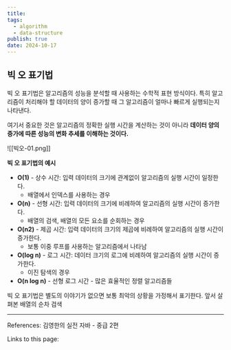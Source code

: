 ```yaml
---
title: 
tags:
  - algorithm
  - data-structure
publish: true
date: 2024-10-17
---
```

## 빅 오 표기법
빅 오 표기법은 알고리즘의 성능을 분석할 때 사용하는 수학적 표현 방식이다. 특히 알고리즘이 처리해야 할 데이터의 양이 증가할 때 그 알고리즘이 얼마나 빠르게 실행되는지 나타낸다.

여기서 중요한 것은 알고리즘의 정확한 실행 시간을 계산하는 것이 아니라 **데이터 양의 증가에 따른 성능의 변화 추세를 이해하는 것이다.**

![[빅오-01.png]]

**빅 오 표기법의 예시**
- **O(1)** - 상수 시간: 입력 데이터의 크기에 관계없이 알고리즘의 실행 시간이 일정한다.
	- 배열에서 인덱스를 사용하는 경우
- **O(n)** - 선형 시간: 입력 데이터의 크기에 비례하여 알고리즘의 실행 시간이 증가한다.
	- 배열의 검색, 배열의 모든 요소를 순회하는 경우
- **O(n2)** - 제곱 시간: 입력 데이터의 크기의 제곱에 비례하여 알고리즘의 실행 시간이 증가한다.
	- 보통 이중 루프를 사용하는 알고리즘에서 나타남
- **O(log n)** - 로그 시간: 데이터 크기의 로그에 비례하여 알고리즘의 실행 시간이 증가한다.
	- 이진 탐색의 경우
- **O(n log n)** - 선형 로그 시간
	  - 많은 효율적인 정렬 알고리즘들


빅 오 표기법은 별도의 이야기가 없으면 보통 최악의 상황을 가정해서 표기한다. 앞서 살펴본 배열의 순차 검색


---
References: 김영한의 실전 자바 - 중급 2편

Links to this page: 